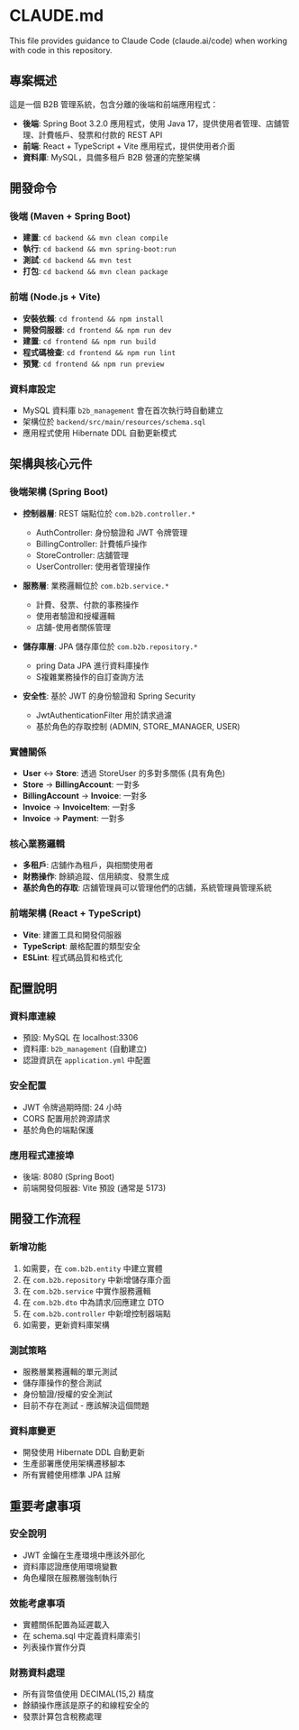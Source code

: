 # CLAUDE.md

This file provides guidance to Claude Code (claude.ai/code) when working with code in this repository.

## 專案概述

這是一個 B2B 管理系統，包含分離的後端和前端應用程式：

- **後端**: Spring Boot 3.2.0 應用程式，使用 Java 17，提供使用者管理、店舖管理、計費帳戶、發票和付款的 REST API
- **前端**: React + TypeScript + Vite 應用程式，提供使用者介面
- **資料庫**: MySQL，具備多租戶 B2B 營運的完整架構

## 開發命令

### 後端 (Maven + Spring Boot)
- **建置**: `cd backend && mvn clean compile`
- **執行**: `cd backend && mvn spring-boot:run`
- **測試**: `cd backend && mvn test`
- **打包**: `cd backend && mvn clean package`

### 前端 (Node.js + Vite)
- **安裝依賴**: `cd frontend && npm install`
- **開發伺服器**: `cd frontend && npm run dev`
- **建置**: `cd frontend && npm run build`
- **程式碼檢查**: `cd frontend && npm run lint`
- **預覽**: `cd frontend && npm run preview`

### 資料庫設定
- MySQL 資料庫 `b2b_management` 會在首次執行時自動建立
- 架構位於 `backend/src/main/resources/schema.sql`
- 應用程式使用 Hibernate DDL 自動更新模式

## 架構與核心元件

### 後端架構 (Spring Boot)
- **控制器層**: REST 端點位於 `com.b2b.controller.*`
  - AuthController: 身份驗證和 JWT 令牌管理
  - BillingController: 計費帳戶操作
  - StoreController: 店舖管理
  - UserController: 使用者管理操作

- **服務層**: 業務邏輯位於 `com.b2b.service.*`
  - 計費、發票、付款的事務操作
  - 使用者驗證和授權邏輯
  - 店舖-使用者關係管理

- **儲存庫層**: JPA 儲存庫位於 `com.b2b.repository.*`
  - pring Data JPA 進行資料庫操作
  - S複雜業務操作的自訂查詢方法

- **安全性**: 基於 JWT 的身份驗證和 Spring Security
  - JwtAuthenticationFilter 用於請求過濾
  - 基於角色的存取控制 (ADMIN, STORE_MANAGER, USER)

### 實體關係
- **User** ↔ **Store**: 透過 StoreUser 的多對多關係 (具有角色)
- **Store** → **BillingAccount**: 一對多
- **BillingAccount** → **Invoice**: 一對多
- **Invoice** → **InvoiceItem**: 一對多
- **Invoice** → **Payment**: 一對多

### 核心業務邏輯
- **多租戶**: 店舖作為租戶，與相關使用者
- **財務操作**: 餘額追蹤、信用額度、發票生成
- **基於角色的存取**: 店舖管理員可以管理他們的店舖，系統管理員管理系統

### 前端架構 (React + TypeScript)
- **Vite**: 建置工具和開發伺服器
- **TypeScript**: 嚴格配置的類型安全
- **ESLint**: 程式碼品質和格式化

## 配置說明

### 資料庫連線
- 預設: MySQL 在 localhost:3306
- 資料庫: `b2b_management` (自動建立)
- 認證資訊在 `application.yml` 中配置

### 安全配置
- JWT 令牌過期時間: 24 小時
- CORS 配置用於跨源請求
- 基於角色的端點保護

### 應用程式連接埠
- 後端: 8080 (Spring Boot)
- 前端開發伺服器: Vite 預設 (通常是 5173)

## 開發工作流程

### 新增功能
1. 如需要，在 `com.b2b.entity` 中建立實體
2. 在 `com.b2b.repository` 中新增儲存庫介面
3. 在 `com.b2b.service` 中實作服務邏輯
4. 在 `com.b2b.dto` 中為請求/回應建立 DTO
5. 在 `com.b2b.controller` 中新增控制器端點
6. 如需要，更新資料庫架構

### 測試策略
- 服務層業務邏輯的單元測試
- 儲存庫操作的整合測試
- 身份驗證/授權的安全測試
- 目前不存在測試 - 應該解決這個問題

### 資料庫變更
- 開發使用 Hibernate DDL 自動更新
- 生產部署應使用架構遷移腳本
- 所有實體使用標準 JPA 註解

## 重要考慮事項

### 安全說明
- JWT 金鑰在生產環境中應該外部化
- 資料庫認證應使用環境變數
- 角色權限在服務層強制執行

### 效能考慮事項
- 實體關係配置為延遲載入
- 在 schema.sql 中定義資料庫索引
- 列表操作實作分頁

### 財務資料處理
- 所有貨幣值使用 DECIMAL(15,2) 精度
- 餘額操作應該是原子的和線程安全的
- 發票計算包含稅務處理
